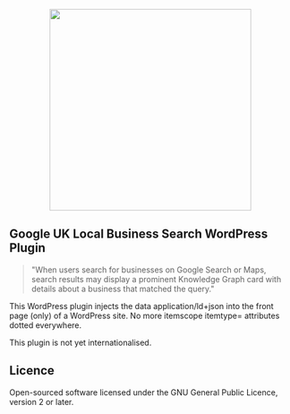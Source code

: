 <p align="center"><img src="https://codescheme.github.io/img/google-search.jpg" width="360"></p>

## Google UK Local Business Search WordPress Plugin

> "When users search for businesses on Google Search or Maps, search results may display a prominent Knowledge Graph card with details about a business that matched the query."

This WordPress plugin injects the data application/ld+json into the front page (only) of a WordPress site. No more itemscope itemtype= attributes dotted everywhere.

This plugin is not yet internationalised.


## Licence

Open-sourced software licensed under the GNU General Public Licence, version 2 or later.
